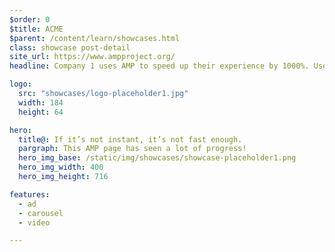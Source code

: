 ```yaml
---
$order: 0
$title: ACME
$parent: /content/learn/showcases.html
class: showcase post-detail
site_url: https://www.ampproject.org/
headline: Company 1 uses AMP to speed up their experience by 1000%. Users on all devices experience lightning-quick rendering.

logo:
  src: "showcases/logo-placeholder1.jpg"
  width: 184
  height: 64

hero:
  title@: If it’s not instant, it’s not fast enough.
  pargraph: This AMP page has seen a lot of progress!
  hero_img_base: /static/img/showcases/showcase-placeholder1.png
  hero_img_width: 400
  hero_img_height: 716

features:
  - ad
  - carousel
  - video

---
```





